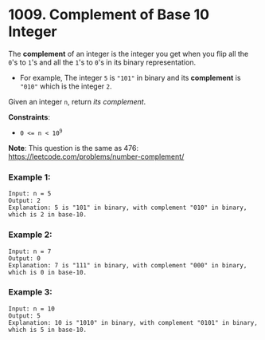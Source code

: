# 1009. Complement of Base 10 Integer

The **complement** of an integer is the integer you get when you flip all the `0`'s to `1`'s and all the `1`'s to `0`'s in its binary representation.

- For example, The integer `5` is `"101"` in binary and its **complement** is `"010"` which is the integer `2`.

Given an integer `n`, return *its complement*.

**Constraints**:
- <code>0 <= n < 10<sup>9</sup></code>

**Note**: This question is the same as 476: https://leetcode.com/problems/number-complement/

### Example 1:

```
Input: n = 5
Output: 2
Explanation: 5 is "101" in binary, with complement "010" in binary, which is 2 in base-10.
```

### Example 2:

```
Input: n = 7
Output: 0
Explanation: 7 is "111" in binary, with complement "000" in binary, which is 0 in base-10.
```

### Example 3:

```
Input: n = 10
Output: 5
Explanation: 10 is "1010" in binary, with complement "0101" in binary, which is 5 in base-10.
```
